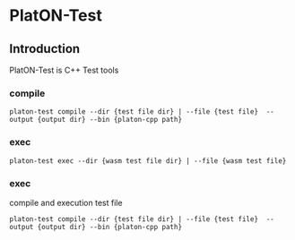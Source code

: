 # PlatON-Test

## Introduction

PlatON-Test is C++ Test tools


### compile

```
platon-test compile --dir {test file dir} | --file {test file}  --output {output dir} --bin {platon-cpp path}
```

### exec

```
platon-test exec --dir {wasm test file dir} | --file {wasm test file} 
```


### exec

compile and execution test file

```
platon-test compile --dir {test file dir} | --file {test file}  --output {output dir} --bin {platon-cpp path}
```
